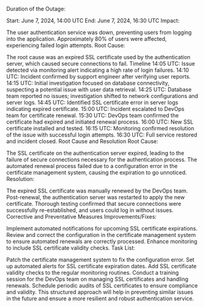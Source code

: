 Duration of the Outage:

Start: June 7, 2024, 14:00 UTC End: June 7, 2024, 16:30 UTC Impact:

The user authentication service was down, preventing users from logging into the application. Approximately 80% of users were affected, experiencing failed login attempts. Root Cause:

The root cause was an expired SSL certificate used by the authentication server, which caused secure connections to fail. Timeline 14:05 UTC: Issue detected via monitoring alert indicating a high rate of login failures. 14:10 UTC: Incident confirmed by support engineer after verifying user reports. 14:15 UTC: Initial investigation focused on database connectivity, suspecting a potential issue with user data retrieval. 14:25 UTC: Database team reported no issues; investigation shifted to network configurations and server logs. 14:45 UTC: Identified SSL certificate error in server logs indicating expired certificate. 15:00 UTC: Incident escalated to DevOps team for certificate renewal. 15:30 UTC: DevOps team confirmed the certificate had expired and initiated renewal process. 16:00 UTC: New SSL certificate installed and tested. 16:15 UTC: Monitoring confirmed resolution of the issue with successful login attempts. 16:30 UTC: Full service restored and incident closed. Root Cause and Resolution Root Cause:

The SSL certificate on the authentication server expired, leading to the failure of secure connections necessary for the authentication process. The automated renewal process failed due to a configuration error in the certificate management system, causing the expiration to go unnoticed. Resolution:

The expired SSL certificate was manually renewed by the DevOps team. Post-renewal, the authentication server was restarted to apply the new certificate. Thorough testing confirmed that secure connections were successfully re-established, and users could log in without issues. Corrective and Preventative Measures Improvements/Fixes:

Implement automated notifications for upcoming SSL certificate expirations. Review and correct the configuration in the certificate management system to ensure automated renewals are correctly processed. Enhance monitoring to include SSL certificate validity checks. Task List:

Patch the certificate management system to fix the configuration error. Set up automated alerts for SSL certificate expiration dates. Add SSL certificate validity checks to the regular monitoring routines. Conduct a training session for the DevOps team on managing SSL certificates and handling renewals. Schedule periodic audits of SSL certificates to ensure compliance and validity. This structured approach will help in preventing similar issues in the future and ensure a more resilient and robust authentication service.
